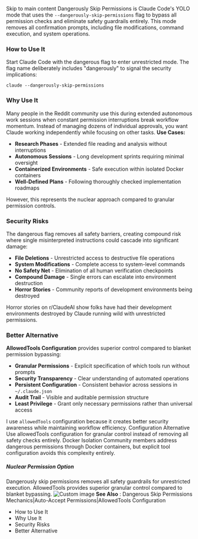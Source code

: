 Skip to main content
Dangerously Skip Permissions is Claude Code's YOLO mode that uses the `--dangerously-skip-permissions` flag to bypass all permission checks and eliminate safety guardrails entirely. This mode removes all confirmation prompts, including file modifications, command execution, and system operations.
### How to Use It​
Start Claude Code with the dangerous flag to enter unrestricted mode. The flag name deliberately includes "dangerously" to signal the security implications:
```
claude --dangerously-skip-permissions
```

### Why Use It​
Many people in the Reddit community use this during extended autonomous work sessions when constant permission interruptions break workflow momentum. Instead of managing dozens of individual approvals, you want Claude working independently while focusing on other tasks.
**Use Cases:**
  * **Research Phases** - Extended file reading and analysis without interruptions
  * **Autonomous Sessions** - Long development sprints requiring minimal oversight
  * **Containerized Environments** - Safe execution within isolated Docker containers
  * **Well-Defined Plans** - Following thoroughly checked implementation roadmaps


However, this represents the nuclear approach compared to granular permission controls.
### Security Risks​
The dangerous flag removes all safety barriers, creating compound risk where single misinterpreted instructions could cascade into significant damage:
  * **File Deletions** - Unrestricted access to destructive file operations
  * **System Modifications** - Complete access to system-level commands
  * **No Safety Net** - Elimination of all human verification checkpoints
  * **Compound Damage** - Single errors can escalate into environment destruction
  * **Horror Stories** - Community reports of development environments being destroyed


Horror stories on r/ClaudeAI show folks have had their development environments destroyed by Claude running wild with unrestricted permissions.
### Better Alternative​
**AllowedTools Configuration** provides superior control compared to blanket permission bypassing:
  * **Granular Permissions** - Explicit specification of which tools run without prompts
  * **Security Transparency** - Clear understanding of automated operations
  * **Persistent Configuration** - Consistent behavior across sessions in `~/.claude.json`
  * **Audit Trail** - Visible and auditable permission structure
  * **Least Privilege** - Grant only necessary permissions rather than universal access


I use `allowedTools` configuration because it creates better security awareness while maintaining workflow efficiency.
Configuration Alternative
Use allowedTools configuration for granular control instead of removing all safety checks entirely.
Docker Isolation
Community members address dangerous permissions through Docker containers, but explicit tool configuration avoids this complexity entirely.
##### Nuclear Permission Option
Dangerously skip permissions removes all safety guardrails for unrestricted execution. AllowedTools provides superior granular control compared to blanket bypassing.
![Custom image](https://www.claudelog.com/img/discovery/015_scary.png)
**See Also** : Dangerous Skip Permissions Mechanics|Auto-Accept Permissions|AllowedTools Configuration
  * How to Use It
  * Why Use It
  * Security Risks
  * Better Alternative


